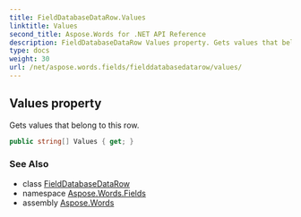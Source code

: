 ```yaml
---
title: FieldDatabaseDataRow.Values
linktitle: Values
second_title: Aspose.Words for .NET API Reference
description: FieldDatabaseDataRow Values property. Gets values that belong to this row in C#.
type: docs
weight: 30
url: /net/aspose.words.fields/fielddatabasedatarow/values/
---
```

## Values property

Gets values that belong to this row.

```csharp
public string[] Values { get; }
```

### See Also

* class [FieldDatabaseDataRow](../)
* namespace [Aspose.Words.Fields](../../fielddatabasedatarow/)
* assembly [Aspose.Words](../../../)
